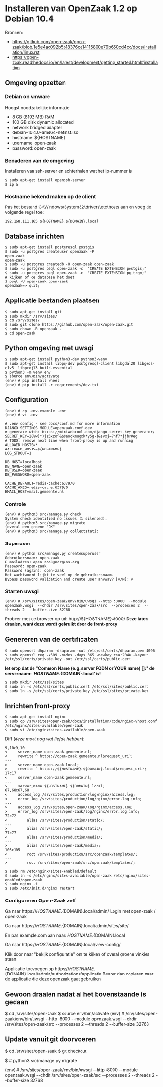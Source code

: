 # Installeren van OpenZaak 1.2 op Debian 10.4

Bronnen: 

- https://github.com/open-zaak/open-zaak/blob/1e5e4ac092b5b18376ce14115800e79b650cd4cc/docs/installation/linux.rst
- https://open-zaak.readthedocs.io/en/latest/development/getting_started.html#installation

## Omgeving opzetten

### Debian on vmware

Hoogst noodzakelijke informatie
- 8 GB (8192 MB) RAM
- 100 GB disk dynamic allocated
- network bridged adapter
- debian-10.4.0-amd64-netinst.iso
- hostname: ${HOSTNAME}
- username: open-zaak
- password: open-zaak

### Benaderen van de omgeving

Installeren van ssh-server en achterhalen wat het ip-nummer is

```
$ sudo apt-get install openssh-server
$ ip a
```

### Hostname bekend maken op de client

Pas het bestand C:\Windows\System32\drivers\etc\hosts aan en voeg de volgende regel toe:

```
192.168.111.165 ${HOSTNAME}.${DOMAIN}.local
```

## Database inrichten

```
$ sudo apt-get install postgresql postgis
$ sudo -u postgres createuser openzaak -P
open-zaak
open-zaak
$ sudo -u postgres createdb -O open-zaak open-zaak
$ sudo -u postgres psql open-zaak -c  "CREATE EXTENSION postgis;"
$ sudo -u postgres psql open-zaak -c  "CREATE EXTENSION pg_trgm;"
# kijken of de database het doet
$ psql -U open-zaak open-zaak
openzaak=> quit;

```

## Applicatie bestanden plaatsen	
```
$ sudo apt-get install git
$ sudo mkdir /srv/sites/
$ cd /srv/sites/
$ sudo git clone https://github.com/open-zaak/open-zaak.git	
$ sudo chown -R openzaak .
$ cd open-zaak
```
## Python omgeving met uwsgi
```
$ sudo apt-get install python3-dev python3-venv
$ sudo apt-get install libpq-dev postgresql-client libgdal20 libgeos-c1v5  libproj13 build-essential
$ python3 -m venv env
$ source env/bin/activate	
(env) # pip install wheel
(env) # pip install -r requirements/dev.txt
```

## Configuration
```
(env) # cp .env-example .env 
(env) # vi .env 
```

```
# .env config - see docs/conf.md for more information
DJANGO_SETTINGS_MODULE=openzaak.conf.dev
# generate with: https://miniwebtool.com/django-secret-key-generator/
SECRET_KEY=28%w)*)jz6xzo^&$9aockmugxk*y5g-i&svxj=7nf7*jjbr#eg
# TODO: remove next line when front-proxy is up and running
ALLOWED_HOSTS=*
#ALLOWED_HOSTS=${HOSTNAME}
LOG_STDOUT=1

DB_HOST=localhost
DB_NAME=open-zaak
DB_USER=open-zaak
DB_PASSWORD=open-zaak

CACHE_DEFAULT=redis-cache:6379/0
CACHE_AXES=redis-cache:6379/0
EMAIL_HOST=mail.gemeente.nl
```
### Controle
```
(env) # python3 src/manage.py check
System check identified no issues (1 silenced).
(env) # python3 src/manage.py migrate
(overal een groene "OK"
(env) # python3 src/manage.py collectstatic	
```
### Superuser
```
(env) # python src/manage.py createsuperuser
Gebruikersnaam: open-zaak
E-mailadres: open-zaak@nergens.org
Password: open-zaak
Password (again): open-zaak
Het wachtwoord lijkt te veel op de gebruikersnaam.
Bypass password validation and create user anyway? [y/N]: y
```
### Starten uwsgi
```
(env) # /srv/sites/open-zaak/env/bin/uwsgi --http :8000  --module openzaak.wsgi  --chdir /srv/sites/open-zaak/src  --processes 2  --threads 2  --buffer-size 32768
```
Probeer met de browser op url: http://${HOSTNAME}:8000/
**Deze laten draaien, want deze wordt gebruikt door de front-proxy**

## Genereren van de certificaten
```
$ sudo openssl dhparam -dsaparam -out /etc/ssl/certs/dhparam.pem 4096
$ sudo openssl req -x509 -nodes -days 365 -newkey rsa:2048 -keyout /etc/ssl/certs/private.key -out /etc/ssl/certs/public.cert
```
**let erop dat de "Common Name (e.g. server FQDN or YOUR name) []:" de servernaam: '${HOSTNAME}.${DOMAIN}.local' is!**

```	
$ sudo mkdir /etc/ssl/sites
$ sudo ln -s /etc/ssl/certs/public.cert /etc/ssl/sites/public.cert
$ sudo ln -s /etc/ssl/certs/private.key /etc/ssl/sites/private.key
```

## Inrichten front-proxy
```
$ sudo apt-get install nginx
$ sudo cp /srv/sites/open-zaak/docs/installation/code/nginx-vhost.conf /etc/nginx/sites-available/open-zaak
$ sudo vi /etc/nginx/sites-available/open-zaak
```

Diff (*deze moet nog wat liefde hebben*):
```
9,10c9,10
<     server_name open-zaak.gemeente.nl;
<     rewrite ^ https://open-zaak.gemeente.nl$request_uri?;
---
>     server_name open-zaak.local;
>     rewrite ^ https://${HOSTNAME}.${DOMAIN}.local$request_uri?;
17c17
<     server_name open-zaak.gemeente.nl;
---
>     server_name ${HOSTNAME}.${DOMAIN}.local;
67,68c67,68
<     access_log /srv/sites/production/log/nginx/access.log;
<     error_log /srv/sites/production/log/nginx/error.log info;
---
>     access_log /srv/sites/open-zaak/log/nginx/access.log;
>     error_log /srv/sites/open-zaak/log/nginx/error.log info;
72c72
<         alias /srv/sites/production/static/;
---
>         alias /srv/sites/open-zaak/static/;
77c77
<         alias /srv/sites/production/media/;
---
>         alias /srv/sites/open-zaak/media/;
105c105
<         root /srv/sites/production/src/openzaak/templates/;
---
>         root /srv/sites/open-zaak/src/openzaak/templates/;
```



```
$ sudo rm /etc/nginx/sites-enabled/default
$ sudo ln -s /etc/nginx/sites-available/open-zaak /etc/nginx/sites-enabled/open-zaak
$ sudo nginx -t
$ sudo /etc/init.d/nginx restart
```


### Configureren Open-Zaak zelf
Ga naar https://${HOSTNAME}.${DOMAIN}.local/admin/
Login met open-zaak / open-zaak

Ga naar https://${HOSTNAME}.${DOMAIN}.local/admin/sites/site/

En pas example.com aan naar: ${HOSTNAME}.${DOMAIN}.local

Ga naar https://${HOSTNAME}.${DOMAIN}.local/view-config/

Klik door naar "bekijk configuratie" om te kijken of overal groene vinkjes staan

Applicatie toevoegen op https://${HOSTNAME}.${DOMAIN}.local/admin/authorizations/applicatie
Bearer dan copieren naar de applicatie die deze openzaak gaat gebruiken

## Gewoon draaien nadat al het bovenstaande is gedaan
$ cd /srv/sites/open-zaak
$ source env/bin/activate
(env) # /srv/sites/open-zaak/env/bin/uwsgi --http :8000  --module openzaak.wsgi  --chdir /srv/sites/open-zaak/src  --processes 2  --threads 2  --buffer-size 32768

## Update vanuit git doorvoeren

$ cd /srv/sites/open-zaak
$ git checkout

$ # python3 src/manage.py migrate

(env) # /srv/sites/open-zaak/env/bin/uwsgi --http :8000  --module openzaak.wsgi  --chdir /srv/sites/open-zaak/src  --processes 2  --threads 2  --buffer-size 32768